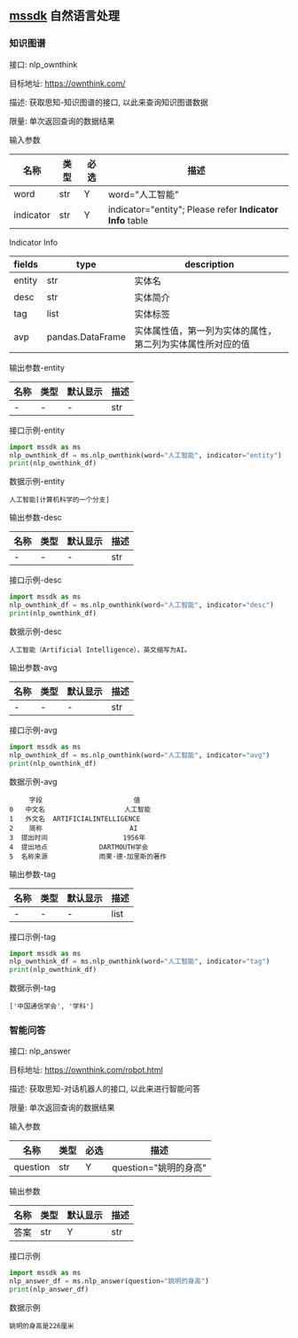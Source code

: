 ## [mssdk](https://github.com/cdmaxsmart/mssdk) 自然语言处理

### 知识图谱

接口: nlp_ownthink

目标地址: https://ownthink.com/

描述: 获取思知-知识图谱的接口, 以此来查询知识图谱数据

限量: 单次返回查询的数据结果

输入参数

| 名称   | 类型 | 必选 | 描述                                                                              |
| -------- | ---- | ---- | --- |
| word | str | Y | word="人工智能" |
| indicator | str | Y | indicator="entity"; Please refer **Indicator Info** table |

Indicator Info

|fields|type| description |
|---|---|---|
|entity| str |	实体名|
|desc  |	str |	实体简介|
|tag   | list |	实体标签|
|avp   |pandas.DataFrame |	实体属性值，第一列为实体的属性，第二列为实体属性所对应的值|

输出参数-entity

| 名称          | 类型 | 默认显示 | 描述           |
| --------------- | ----- | -------- | ---------------- |
| -      | -   | -| str   |

接口示例-entity

```python
import mssdk as ms
nlp_ownthink_df = ms.nlp_ownthink(word="人工智能", indicator="entity")
print(nlp_ownthink_df)
```

数据示例-entity

```
人工智能[计算机科学的一个分支]
```

输出参数-desc

| 名称          | 类型 | 默认显示 | 描述           |
| --------------- | ----- | -------- | ---------------- |
| -      | -   | -| str   |

接口示例-desc

```python
import mssdk as ms
nlp_ownthink_df = ms.nlp_ownthink(word="人工智能", indicator="desc")
print(nlp_ownthink_df)
```

数据示例-desc

```
人工智能（Artificial Intelligence），英文缩写为AI。
```

输出参数-avg

| 名称          | 类型 | 默认显示 | 描述           |
| --------------- | ----- | -------- | ---------------- |
| -      | -   | -| str   |

接口示例-avg

```python
import mssdk as ms
nlp_ownthink_df = ms.nlp_ownthink(word="人工智能", indicator="avg")
print(nlp_ownthink_df)
```

数据示例-avg

```
     字段                       值
0   中文名                    人工智能
1   外文名  ARTIFICIALINTELLIGENCE
2    简称                      AI
3  提出时间                   1956年
4  提出地点             DARTMOUTH学会
5  名称来源             雨果·德·加里斯的著作
```

输出参数-tag

| 名称          | 类型 | 默认显示 | 描述           |
| --------------- | ----- | -------- | ---------------- |
| -      | -   | -| list   |

接口示例-tag

```python
import mssdk as ms
nlp_ownthink_df = ms.nlp_ownthink(word="人工智能", indicator="tag")
print(nlp_ownthink_df)
```

数据示例-tag

```
['中国通信学会', '学科']
```

### 智能问答

接口: nlp_answer

目标地址: https://ownthink.com/robot.html

描述: 获取思知-对话机器人的接口, 以此来进行智能问答

限量: 单次返回查询的数据结果

输入参数

| 名称   | 类型 | 必选 | 描述                                                                              |
| -------- | ---- | ---- | --- |
| question | str | Y | question="姚明的身高" |

输出参数

| 名称          | 类型 | 默认显示 | 描述           |
| --------------- | ----- | -------- | ---------------- |
| 答案      | str   | Y| str   |

接口示例

```python
import mssdk as ms
nlp_answer_df = ms.nlp_answer(question="姚明的身高")
print(nlp_answer_df)
```

数据示例

```
姚明的身高是226厘米
```
